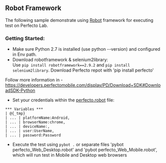 ## Robot Framework 

The following sample demonstrate using [Robot](http://robotframework.org/) framework for executing test on Perfecto Lab. <br/>

### Getting Started: 
- Make sure Python 2.7 is installed (use python --version) and configured in Env path. 
- Download robotframework & selenium2library: <br/>
Use `pip install robotframework==2.9.2` and `pip install selenium2library`. 
Download Perfecto repot with 'pip install perfecto'

Follow more information in - https://developers.perfectomobile.com/display/PD/Download+SDK#DownloadSDK-Python

- Set your credentials within the [perfecto.robot](perfecto.robot) file: 
```robot
*** Variables ***
| @{_tmp}
| ... | platformName:Android,
| ... | browserName:chrome,
| ... | deviceName:,
| ... | user:UserName,
| ... | password:Password
```

- Execute the test using `pybot .` or separate files 'pybot perfecto_Web_Desktop.robot' and 'pybot perfecto_Web_Mobile.robot', which will run test in Mobile and Desktop web browsers
